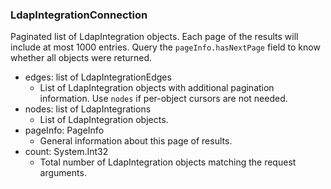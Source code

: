 ### LdapIntegrationConnection
Paginated list of LdapIntegration objects. Each page of the results will include at most 1000 entries. Query the `pageInfo.hasNextPage` field to know whether all objects were returned.

- edges: list of LdapIntegrationEdges
  - List of LdapIntegration objects with additional pagination information. Use `nodes` if per-object cursors are not needed.
- nodes: list of LdapIntegrations
  - List of LdapIntegration objects.
- pageInfo: PageInfo
  - General information about this page of results.
- count: System.Int32
  - Total number of LdapIntegration objects matching the request arguments.
